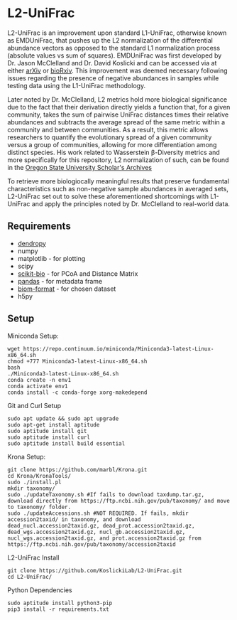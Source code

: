 # L2-UniFrac

L2-UniFrac is an improvement upon standard L1-UniFrac, otherwise known as EMDUniFrac, that pushes up the L2 normalization of the differential abundance vectors as opposed to the standard L1 normalization process (absolute values vs sum of squares). EMDUniFrac was first developed by Dr. Jason McClelland and Dr. David Koslicki and can be accessed via at either [arXiv](https://arxiv.org/abs/1611.04634) or [bioRxiv](https://www.biorxiv.org/content/10.1101/087171v2). This improvement was deemed necessary following issues regarding the presence of negative abundances in samples while testing data using the L1-UniFrac methodology. 

Later noted by Dr. McClelland, L2 metrics hold more biological significance due to the fact that their derivation directly yields a function that, for a given community, takes the sum of pairwise UniFrac distances times their relative abundances and subtracts the average spread of the same metric within a community and between communities. As a result, this metric allows researchers to quantify the evolutionary spread of a given community versus a group of communities, allowing for more differentiation among distinct species. His work related to Wasserstein β-Diversity metrics and more specifically for this repository, L2 normalization of such, can be found in the [Oregon State University Scholar's Archives](https://ir.library.oregonstate.edu/concern/graduate_thesis_or_dissertations/76537620h) 

To retrieve more biologiocally meaningful results that preserve fundamental characteristics such as non-negative sample abundances in averaged sets, L2-UniFrac set out to solve these aforementioned shortcomings with L1-UniFrac and apply the principles noted by Dr. McClelland to real-world data.

## Requirements ##
+ [dendropy](http://www.dendropy.org/)
+ numpy 
+ matplotlib - for plotting
+ scipy 
+ [scikit-bio](http://scikit-bio.org/) - for PCoA and Distance Matrix
+ [pandas](https://pandas.pydata.org/) - for metadata frame
+ [biom-format](https://biom-format.org/) - for chosen dataset
+ h5py

## Setup ##

Miniconda Setup:
```
wget https://repo.continuum.io/miniconda/Miniconda3-latest-Linux-x86_64.sh
chmod +777 Miniconda3-latest-Linux-x86_64.sh
bash
./Miniconda3-latest-Linux-x86_64.sh
conda create -n env1
conda activate env1
conda install -c conda-forge xorg-makedepend
```

Git and Curl Setup
```
sudo apt update && sudo apt upgrade
sudo apt-get install aptitude
sudo aptitude install git
sudo aptitude install curl
sudo aptitude install build essential
```

Krona Setup:
```
git clone https://github.com/marbl/Krona.git
cd Krona/KronaTools/
sudo ./install.pl
mkdir taxonomy/
sudo ./updateTaxonomy.sh #If fails to download taxdump.tar.gz, download directly from https://ftp.ncbi.nih.gov/pub/taxonomy/ and move to taxonomy/ folder.
sudo ./updateAccessions.sh #NOT REQUIRED. If fails, mkdir accession2taxid/ in taxonomy, and download dead_nucl.accession2taxid.gz, dead_prot.accession2taxid.gz, dead_wgs.accession2taxid.gz, nucl_gb.accession2taxid.gz, nucl_wgs.accession2taxid.gz, and prot.accession2taxid.gz from https://ftp.ncbi.nih.gov/pub/taxonomy/accession2taxid
```

L2-UniFrac Install
```
git clone https://github.com/KoslickiLab/L2-UniFrac.git
cd L2-UniFrac/
```

Python Dependencies
```
sudo aptitude install python3-pip
pip3 install -r requirements.txt
```
